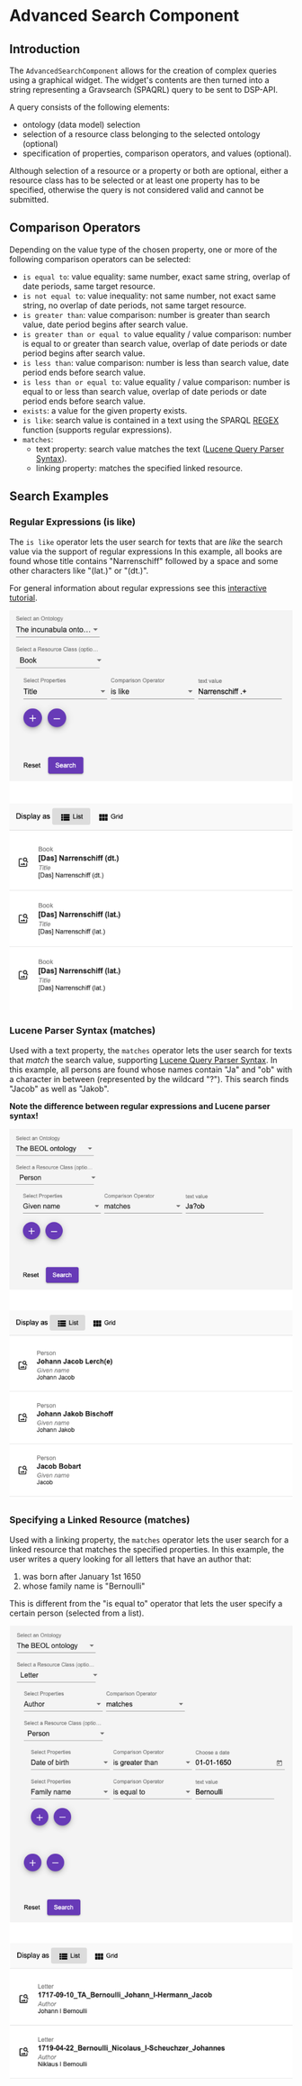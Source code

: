 # Advanced Search Component

## Introduction

The `AdvancedSearchComponent` allows for the creation of complex queries using a graphical widget.
The widget's contents are then turned into a string representing a Gravsearch (SPAQRL) query to be sent to DSP-API.

A query consists of the following elements:
- ontology (data model) selection
- selection of a resource class belonging to the selected ontology (optional)
- specification of properties, comparison operators, and values (optional).

Although selection of a resource or a property or both are optional, either a resource class has to be selected or at least one property has to be specified,
otherwise the query is not considered valid and cannot be submitted.

## Comparison Operators

Depending on the value type of the chosen property,
one or more of the following comparison operators can be selected:

- `is equal to`: value equality: same number, exact same string, overlap of date periods, same target resource.
- `is not equal to`: value inequality: not same number, not exact same string, no overlap of date periods, not same target resource.
- `is greater than`: value comparison: number is greater than search value, date period begins after search value.
- `is greater than or equal to` value equality / value comparison: number is equal to or greater than search value, overlap of date periods or date period begins after search value.
- `is less than`: value comparison: number is less than search value, date period ends before search value.
- `is less than or equal to`: value equality / value comparison: number is equal to or less than search value, overlap of date periods or date period ends before search value.
- `exists`: a value for the given property exists.
- `is like`: search value is contained in a text using the SPARQL [REGEX](https://www.w3.org/TR/sparql11-query/#func-regex) function (supports regular expressions).
- `matches`: 
   - text property: search value matches the text ([Lucene Query Parser Syntax](https://docs-api.dasch.swiss/08-lucene/lucene-query-parser-syntax/)). 
   - linking property: matches the specified linked resource.

## Search Examples

### Regular Expressions (is like)

The `is like` operator lets the user search for texts that are *like* the search value via the support of regular expressions
In this example, all books are found whose title contains "Narrenschiff" followed by a space and some other characters like "(lat.)" or "(dt.)".

For general information about regular expressions see this [interactive tutorial](https://regexone.com).

![Advanced search panel with a search example](../../assets/images/advanced-search-regex.png)

### Lucene Parser Syntax (matches)

Used with a text property, the `matches` operator lets the user search for texts that *match* the search value,
supporting [Lucene Query Parser Syntax](https://docs-api.dasch.swiss/08-lucene/lucene-query-parser-syntax/).
In this example, all persons are found whose names contain "Ja" and "ob" with a character in between (represented by the wildcard "?").
This search finds "Jacob" as well as "Jakob".

**Note the difference between regular expressions and Lucene parser syntax!**

![Advanced search panel with a search example](../../assets/images/advanced-search-match.png)

### Specifying a Linked Resource (matches)

Used with a linking property, the `matches` operator lets the user search for a linked resource that matches the specified properties. 
In this example, the user writes a query looking for all letters that have an author that:
1. was born after January 1st 1650
2. whose family name is "Bernoulli"

This is different from the "is equal to" operator that lets the user specify a certain person (selected from a list).

![Advanced search panel with a search example](../../assets/images/advanced-search-linked-resource.png)

